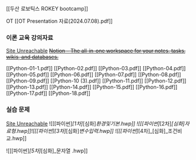 [[두산 로보틱스 ROKEY bootcamp]]

OT
[[OT Presentation 자료(2024.07.08).pdf]]

### 이론 교육 강의자료
[Site Unreachable](https://campus.programmers.co.kr/app/courses/24550/dashboard)
~~[Notion – The all-in-one workspace for your notes, tasks, wikis, and databases.](https://teamsparkx.notion.site/2-fdd0efa8784b48c6a53d6f16de0ab14f)~~

[[Python-01-1.pdf]]
[[Python-02.pdf]]
[[Python-03.pdf]]
[[Python-04.pdf]]
[[Python-05.pdf]]
[[Python-06.pdf]]
[[Python-07.pdf]]
[[Python-08.pdf]]
[[Python-09.pdf]]
[[Python-10 (3).pdf]]
[[Python-11.pdf]]
[[Python-12.pdf]]
[[Python-13.pdf]]
[[Python-14.pdf]]
[[Python-15.pdf]]
[[Python-16.pdf]]
[[Python-17.pdf]]
[[Python-18.pdf]]
### 실습 문제
[Site Unreachable](https://drive.google.com/drive/folders/1vOng4656pt5GBOxSLyxXbsJulqmn-Qf4)
![[[파이썬]_[1차]_[심화]_환경및기본.hwp]]
![[[파이썬]_[2차]_[심화]_자료형.hwp]]![[[파이썬]_[3차]_[심화]_변수입력.hwp]]
![[[파이썬]_[4차]_[심화]_조건비교.hwp]]

![[[파이썬]_[5차]_[심화]_문자열 .hwp]]

